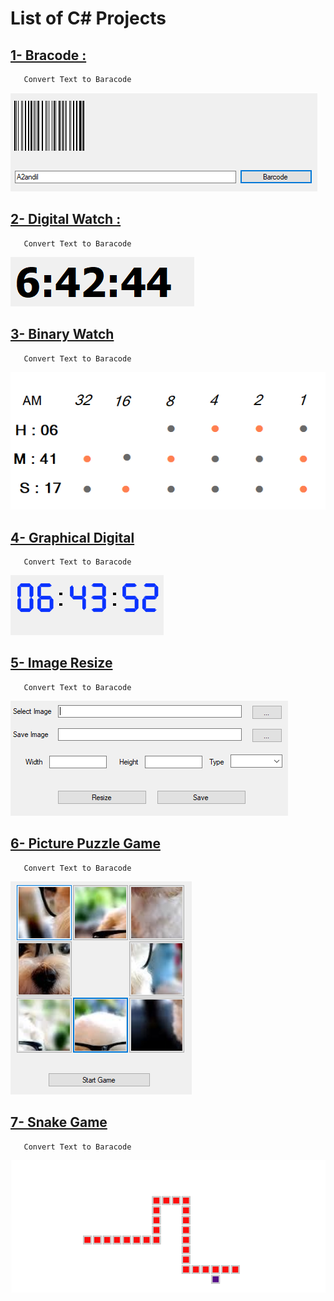 # List of C# Projects

## [1- Bracode :](C%23%20Projects/1-%20Barcode)
       Convert Text to Baracode
       
![Barcode](/Graphics/Resources/Barcode.PNG)

## [2- Digital Watch :](C%23%20Projects/2-%20Digital%20Watch)
       Convert Text to Baracode
       
![Barcode](/Graphics/Resources/digital_watch.PNG)

## [3- Binary Watch](/C%23%20Projects/3-%20Binary%20Watch)
       Convert Text to Baracode
       
![Barcode](/Graphics/Resources/binary_watch.PNG)

## [4- Graphical Digital](/C%23%20Projects/4-%20Graphical%20Digital)
       Convert Text to Baracode
       
![Barcode](/Graphics/Resources/graphical_digital_watch.PNG)

## [5- Image Resize](/C%23%20Projects/5-%20Image%20Resize)
       Convert Text to Baracode
       
![Barcode](/Graphics/Resources/image_resize.PNG)

## [6- Picture Puzzle Game](/C%23%20Projects/6-%20Picture%20Puzzle%20Game)
       Convert Text to Baracode
       
![Barcode](/Graphics/Resources/puzzle_game.PNG)

## [7- Snake Game](/C%23%20Projects/7-%20Snake%20Game)
       Convert Text to Baracode
       
![Barcode](/Graphics/Resources/snake_game.PNG)
